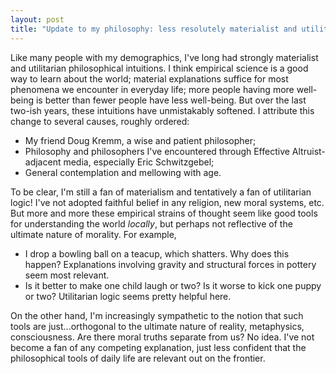 ```yaml
---
layout: post
title: "Update to my philosophy: less resolutely materialist and utilitarian"
---
```


Like many people with my demographics, I've long had strongly materialist and utilitarian philosophical intuitions. I think empirical science is a good way to learn about the world; material explanations suffice for most phenomena we encounter in everyday life; more people having more well-being is better than fewer people have less well-being. But over the last two-ish years, these intuitions have unmistakably softened. I attribute this change to several causes, roughly ordered:
* My friend Doug Kremm, a wise and patient philosopher;
* Philosophy and philosophers I've encountered through Effective Altruist-adjacent media, especially Eric Schwitzgebel;
* General contemplation and mellowing with age.

To be clear, I'm still a fan of materialism and tentatively a fan of utilitarian logic! I've not adopted faithful belief in any religion, new moral systems, etc. But more and more these empirical strains of thought seem like good tools for understanding the world _locally_, but perhaps not reflective of the ultimate nature of morality. For example,
* I drop a bowling ball on a teacup, which shatters. Why does this happen? Explanations involving gravity and structural forces in pottery seem most relevant.
* Is it better to make one child laugh or two? Is it worse to kick one puppy or two? Utilitarian logic seems pretty helpful here.

On the other hand, I'm increasingly sympathetic to the notion that such tools are just...orthogonal to the ultimate nature of reality, metaphysics, consciousness. Are there moral truths separate from us? No idea. I've not become a fan of any competing explanation, just less confident that the philosophical tools of daily life are relevant out on the frontier.